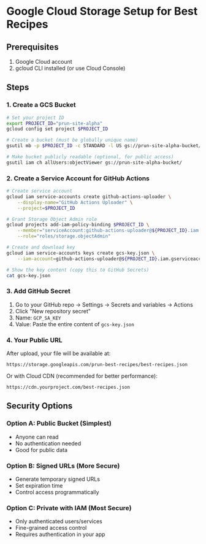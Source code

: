 # Google Cloud Storage Setup for Best Recipes

## Prerequisites

1. Google Cloud account
2. gcloud CLI installed (or use Cloud Console)

## Steps

### 1. Create a GCS Bucket

```bash
# Set your project ID
export PROJECT_ID="prun-site-alpha"
gcloud config set project $PROJECT_ID

# Create a bucket (must be globally unique name)
gsutil mb -p $PROJECT_ID -c STANDARD -l US gs://prun-site-alpha-bucket/

# Make bucket publicly readable (optional, for public access)
gsutil iam ch allUsers:objectViewer gs://prun-site-alpha-bucket/
```

### 2. Create a Service Account for GitHub Actions

```bash
# Create service account
gcloud iam service-accounts create github-actions-uploader \
    --display-name="GitHub Actions Uploader" \
    --project=$PROJECT_ID

# Grant Storage Object Admin role
gcloud projects add-iam-policy-binding $PROJECT_ID \
    --member="serviceAccount:github-actions-uploader@${PROJECT_ID}.iam.gserviceaccount.com" \
    --role="roles/storage.objectAdmin"

# Create and download key
gcloud iam service-accounts keys create gcs-key.json \
    --iam-account=github-actions-uploader@${PROJECT_ID}.iam.gserviceaccount.com

# Show the key content (copy this to GitHub Secrets)
cat gcs-key.json
```

### 3. Add GitHub Secret

1. Go to your GitHub repo → Settings → Secrets and variables → Actions
2. Click "New repository secret"
3. Name: `GCP_SA_KEY`
4. Value: Paste the entire content of `gcs-key.json`

### 4. Your Public URL

After upload, your file will be available at:
```
https://storage.googleapis.com/prun-best-recipes/best-recipes.json
```

Or with Cloud CDN (recommended for better performance):
```
https://cdn.yourproject.com/best-recipes.json
```

## Security Options

### Option A: Public Bucket (Simplest)
- Anyone can read
- No authentication needed
- Good for public data

### Option B: Signed URLs (More Secure)
- Generate temporary signed URLs
- Set expiration time
- Control access programmatically

### Option C: Private with IAM (Most Secure)
- Only authenticated users/services
- Fine-grained access control
- Requires authentication in your app
